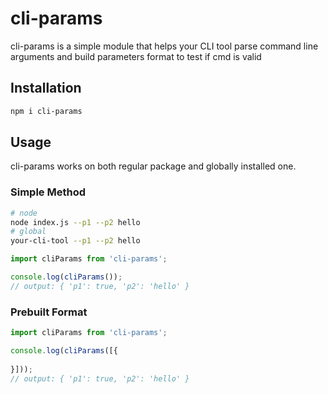 # cli-params
 cli-params is a simple module that helps your CLI tool parse command line arguments and build parameters format to test if cmd is valid


## Installation

```sh
npm i cli-params
```

## Usage
cli-params works on both regular package and globally installed one.

### Simple Method
```sh
# node
node index.js --p1 --p2 hello
# global
your-cli-tool --p1 --p2 hello
```
```js
import cliParams from 'cli-params';

console.log(cliParams());
// output: { 'p1': true, 'p2': 'hello' }
```

### Prebuilt Format
```js
import cliParams from 'cli-params';

console.log(cliParams([{
    
}]));
// output: { 'p1': true, 'p2': 'hello' }
```